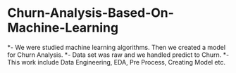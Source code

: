# Churn-Analysis-Based-On-Machine-Learning

*- We were studied machine learning algorithms. Then we created a model for Churn Analysis.
*- Data set was raw and we handled predict to Churn. 
*- This work include Data Engineering, EDA, Pre Process, Creating Model etc. 

